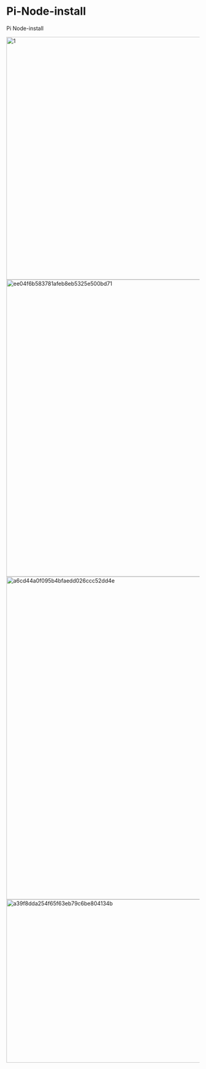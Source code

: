 # Pi-Node-install
Pi Node-install

<img width="640" height="633" alt="1" src="https://github.com/user-attachments/assets/3bea8d7f-7793-449f-bfb2-70ad161c1506" />
<img width="908" height="775" alt="ee04f6b583781afeb8eb5325e500bd71" src="https://github.com/user-attachments/assets/59da4729-ac5c-4d47-9020-56ebbc23340a" />
<img width="1451" height="842" alt="a6cd44a0f095b4bfaedd026ccc52dd4e" src="https://github.com/user-attachments/assets/3167c03c-ae1c-417e-95d9-5658b61f4fbf" />
<img width="609" height="426" alt="a39f8dda254f65f63eb79c6be804134b" src="https://github.com/user-attachments/assets/63b31529-f105-4a6b-b9c8-a8a99ffdbd8e" />
